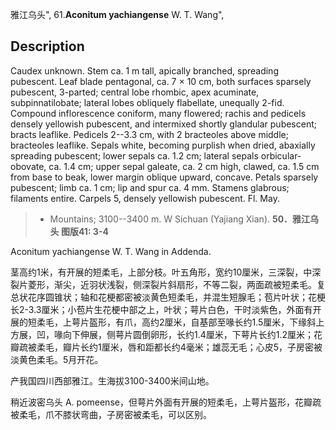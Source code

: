 雅江乌头",
61.**Aconitum yachiangense** W. T. Wang",

## Description
Caudex unknown. Stem ca. 1 m tall, apically branched, spreading pubescent. Leaf blade pentagonal, ca. 7 × 10 cm, both surfaces sparsely pubescent, 3-parted; central lobe rhombic, apex acuminate, subpinnatilobate; lateral lobes obliquely flabellate, unequally 2-fid. Compound inflorescence coniform, many flowered; rachis and pedicels densely yellowish pubescent, and intermixed shortly glandular pubescent; bracts leaflike. Pedicels 2--3.3 cm, with 2 bracteoles above middle; bracteoles leaflike. Sepals white, becoming purplish when dried, abaxially spreading pubescent; lower sepals ca. 1.2 cm; lateral sepals orbicular-obovate, ca. 1.4 cm; upper sepal galeate, ca. 2 cm high, clawed, ca. 1.5 cm from base to beak, lower margin oblique upward, concave. Petals sparsely pubescent; limb ca. 1 cm; lip and spur ca. 4 mm. Stamens glabrous; filaments entire. Carpels 5, densely yellowish pubescent. Fl. May.

> * Mountains; 3100--3400 m. W Sichuan (Yajiang Xian).
**50．雅江乌头 图版41: 3-4**

Aconitum yachiangense W. T. Wang in Addenda.

茎高约1米，有开展的短柔毛，上部分枝。叶五角形，宽约10厘米，三深裂，中深裂片菱形，渐尖，近羽状浅裂，侧深裂片斜扇形，不等二裂，两面疏被短柔毛。复总状花序圆锥状；轴和花梗都密被淡黄色短柔毛，并混生短腺毛；苞片叶状；花梗长2-3.3厘米；小苞片生花梗中部之上，叶状；萼片白色，干时淡紫色，外面有开展的短柔毛，上萼片盔形，有爪，高约2厘米，自基部至喙长约1.5厘米，下缘斜上方展，凹，喙向下伸展，侧萼片圆倒卵形，长约1.4厘米，下萼片长约1.2厘米；花瓣疏被柔毛，瓣片长约1厘米，唇和距都长约4毫米；雄蕊无毛；心皮5，子房密被淡黄色柔毛。5月开花。

产我国四川西部雅江。生海拔3100-3400米间山地。

稍近波密乌头 A. pomeense，但萼片外面有开展的短柔毛，上萼片盔形，花瓣疏被柔毛，爪不膝状弯曲，子房密被柔毛，可以区别。
